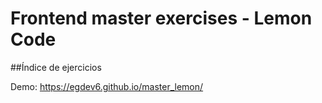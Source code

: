# Frontend master exercises - Lemon Code

##Índice de ejercicios

Demo: https://egdev6.github.io/master_lemon/